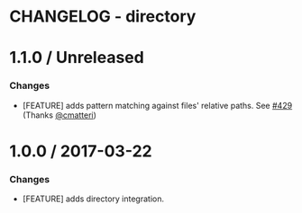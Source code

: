 # CHANGELOG - directory

1.1.0 / Unreleased
==================

### Changes

* [FEATURE] adds pattern matching against files' relative paths. See [#429][] (Thanks [@cmatteri][])

1.0.0 / 2017-03-22
==================

### Changes

* [FEATURE] adds directory integration.

[#429]: https://github.com/DataDog/integrations-core/pull/429

<!--- The following link definition list is generated by PimpMyChangelog --->
[#429]: https://github.com/DataDog/integrations-core/issues/429
[@cmatteri]: https://github.com/cmatteri
